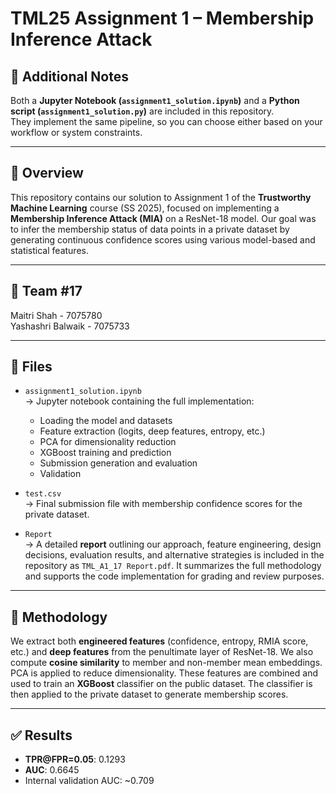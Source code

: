 # TML25 Assignment 1 – Membership Inference Attack

## 📌 Additional Notes

Both a **Jupyter Notebook (`assignment1_solution.ipynb`)** and a **Python script (`assignment1_solution.py`)** are included in this repository.  
They implement the same pipeline, so you can choose either based on your workflow or system constraints.

---

## 📌 Overview

This repository contains our solution to Assignment 1 of the **Trustworthy Machine Learning** course (SS 2025), focused on implementing a **Membership Inference Attack (MIA)** on a ResNet-18 model. Our goal was to infer the membership status of data points in a private dataset by generating continuous confidence scores using various model-based and statistical features.

---

## 👥 Team #17

Maitri Shah - 7075780         
Yashashri Balwaik - 7075733

---

## 🧪 Files

- `assignment1_solution.ipynb`  
  → Jupyter notebook containing the full implementation:
  - Loading the model and datasets
  - Feature extraction (logits, deep features, entropy, etc.)
  - PCA for dimensionality reduction
  - XGBoost training and prediction
  - Submission generation and evaluation
  - Validation

- `test.csv`  
  → Final submission file with membership confidence scores for the private dataset.

- `Report`      
  → A detailed **report** outlining our approach, feature engineering, design decisions, evaluation results, and alternative strategies is included in the repository as `TML_A1_17 Report.pdf`. It summarizes the full methodology and supports the code implementation for grading and review purposes.

---

## 🧠 Methodology

We extract both **engineered features** (confidence, entropy, RMIA score, etc.) and **deep features** from the penultimate layer of ResNet-18. We also compute **cosine similarity** to member and non-member mean embeddings. PCA is applied to reduce dimensionality. These features are combined and used to train an **XGBoost** classifier on the public dataset. The classifier is then applied to the private dataset to generate membership scores.

---

## ✅ Results

- **TPR@FPR=0.05**: 0.1293  
- **AUC**: 0.6645  
- Internal validation AUC: ~0.709


